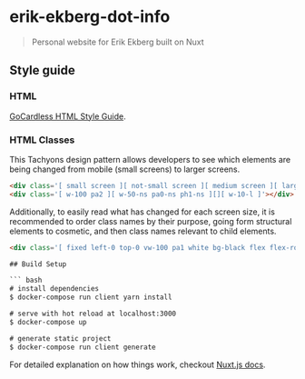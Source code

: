# erik-ekberg-dot-info

> Personal website for Erik Ekberg built on Nuxt

## Style guide

### HTML

[GoCardless HTML Style Guide](https://github.com/gocardless/html-style-guide).

### HTML Classes

This Tachyons design pattern allows developers to see which elements are being changed from mobile (small screens) to larger screens.
``` HTML
<div class='[ small screen ][ not-small screen ][ medium screen ][ large screen ]'></div>
<div class='[ w-100 pa2 ][ w-50-ns pa0-ns ph1-ns ][][ w-10-l ]'></div>
```

Additionally, to easily read what has changed for each screen size, it is recommended to order class names by their purpose, going form structural elements to cosmetic, and then class names relevant to child elements.
``` HTML
<div class='[ fixed left-0 top-0 vw-100 pa1 white bg-black flex flex-row items-centered ]'></div>

## Build Setup

``` bash
# install dependencies
$ docker-compose run client yarn install

# serve with hot reload at localhost:3000
$ docker-compose up

# generate static project
$ docker-compose run client generate
```

For detailed explanation on how things work, checkout [Nuxt.js docs](https://nuxtjs.org).
